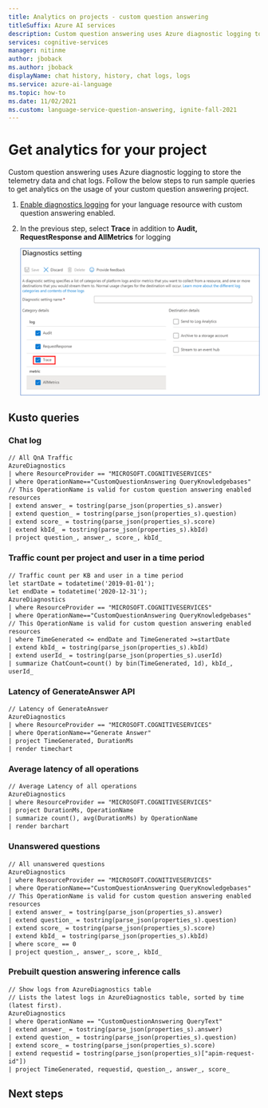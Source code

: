 ```yaml
---
title: Analytics on projects - custom question answering
titleSuffix: Azure AI services
description: Custom question answering uses Azure diagnostic logging to store the telemetry data and chat logs
services: cognitive-services
manager: nitinme
author: jboback
ms.author: jboback
displayName: chat history, history, chat logs, logs
ms.service: azure-ai-language
ms.topic: how-to
ms.date: 11/02/2021
ms.custom: language-service-question-answering, ignite-fall-2021
---
```


# Get analytics for your project

Custom question answering uses Azure diagnostic logging to store the telemetry data and chat logs. Follow the below steps to run sample queries to get analytics on the usage of your custom question answering project.

1. [Enable diagnostics logging](../../../diagnostic-logging.md) for your language resource with custom question answering enabled.

2. In the previous step, select **Trace** in addition to **Audit, RequestResponse and AllMetrics** for logging

    ![Enable trace logging in custom question answering](../media/analytics/qnamaker-v2-enable-trace-logging.png)

## Kusto queries

### Chat log

```kusto
// All QnA Traffic
AzureDiagnostics
| where ResourceProvider == "MICROSOFT.COGNITIVESERVICES"
| where OperationName=="CustomQuestionAnswering QueryKnowledgebases" // This OperationName is valid for custom question answering enabled resources
| extend answer_ = tostring(parse_json(properties_s).answer)
| extend question_ = tostring(parse_json(properties_s).question)
| extend score_ = tostring(parse_json(properties_s).score)
| extend kbId_ = tostring(parse_json(properties_s).kbId)
| project question_, answer_, score_, kbId_
```

### Traffic count per project and user in a time period

```kusto
// Traffic count per KB and user in a time period
let startDate = todatetime('2019-01-01');
let endDate = todatetime('2020-12-31');
AzureDiagnostics
| where ResourceProvider == "MICROSOFT.COGNITIVESERVICES"
| where OperationName=="CustomQuestionAnswering QueryKnowledgebases" // This OperationName is valid for custom question answering enabled resources
| where TimeGenerated <= endDate and TimeGenerated >=startDate
| extend kbId_ = tostring(parse_json(properties_s).kbId)
| extend userId_ = tostring(parse_json(properties_s).userId)
| summarize ChatCount=count() by bin(TimeGenerated, 1d), kbId_, userId_
```

### Latency of GenerateAnswer API

```kusto
// Latency of GenerateAnswer
AzureDiagnostics
| where ResourceProvider == "MICROSOFT.COGNITIVESERVICES"
| where OperationName=="Generate Answer"
| project TimeGenerated, DurationMs
| render timechart
```

### Average latency of all operations

```kusto
// Average Latency of all operations
AzureDiagnostics
| where ResourceProvider == "MICROSOFT.COGNITIVESERVICES"
| project DurationMs, OperationName
| summarize count(), avg(DurationMs) by OperationName
| render barchart
```

### Unanswered questions

```kusto
// All unanswered questions
AzureDiagnostics
| where ResourceProvider == "MICROSOFT.COGNITIVESERVICES"
| where OperationName=="CustomQuestionAnswering QueryKnowledgebases" // This OperationName is valid for custom question answering enabled resources
| extend answer_ = tostring(parse_json(properties_s).answer)
| extend question_ = tostring(parse_json(properties_s).question)
| extend score_ = tostring(parse_json(properties_s).score)
| extend kbId_ = tostring(parse_json(properties_s).kbId)
| where score_ == 0
| project question_, answer_, score_, kbId_
```

### Prebuilt question answering inference calls

```kusto
// Show logs from AzureDiagnostics table 
// Lists the latest logs in AzureDiagnostics table, sorted by time (latest first). 
AzureDiagnostics
| where OperationName == "CustomQuestionAnswering QueryText"
| extend answer_ = tostring(parse_json(properties_s).answer)
| extend question_ = tostring(parse_json(properties_s).question)
| extend score_ = tostring(parse_json(properties_s).score)
| extend requestid = tostring(parse_json(properties_s)["apim-request-id"])
| project TimeGenerated, requestid, question_, answer_, score_
```

## Next steps



